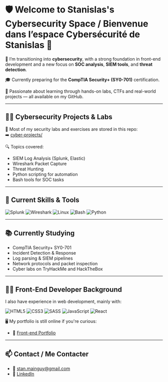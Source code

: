 # 🛡️ Welcome to Stanislas's Cybersecurity Space / Bienvenue dans l’espace Cybersécurité de Stanislas 👋

🎯 I’m transitioning into **cybersecurity**, with a strong foundation in front-end development and a new focus on **SOC analysis**, **SIEM tools**, and **threat detection**.

🎓 Currently preparing for the **CompTIA Security+ (SY0-701)** certification.

🧪 Passionate about learning through hands-on labs, CTFs and real-world projects — all available on my GitHub.

---

## 👨‍💻 Cybersecurity Projects & Labs

🧰 Most of my security labs and exercises are stored in this repo:  
➡️ [cyber-projects/](https://github.com/StanCyber/cyber-projects)

🔍 Topics covered:
- SIEM Log Analysis (Splunk, Elastic)
- Wireshark Packet Capture
- Threat Hunting
- Python scripting for automation
- Bash tools for SOC tasks

---

## 🧠 Current Skills & Tools

![Splunk](https://img.shields.io/badge/-Splunk-000000?style=flat&logo=splunk&logoColor=white)
![Wireshark](https://img.shields.io/badge/-Wireshark-1679A7?style=flat&logo=wireshark&logoColor=white)
![Linux](https://img.shields.io/badge/-Linux-FCC624?style=flat&logo=linux&logoColor=black)
![Bash](https://img.shields.io/badge/-Bash-4EAA25?style=flat&logo=gnubash&logoColor=white)
![Python](https://img.shields.io/badge/-Python-3776AB?style=flat&logo=python&logoColor=white)

---

## 📚 Currently Studying

- CompTIA Security+ SY0-701
- Incident Detection & Response
- Log parsing & SIEM pipelines
- Network protocols and packet inspection
- Cyber labs on TryHackMe and HackTheBox

---

## 🧑‍💻 Front-End Developer Background

I also have experience in web development, mainly with:

![HTML5](https://img.shields.io/badge/-HTML5-E34F26?style=flat&logo=html5&logoColor=white)
![CSS3](https://img.shields.io/badge/-CSS3-1572B6?style=flat&logo=css3)
![SASS](https://img.shields.io/badge/-SASS-CC6699?style=flat&logo=sass&logoColor=white)
![JavaScript](https://img.shields.io/badge/-JavaScript-F7DF1E?style=flat&logo=javascript&logoColor=black)
![React](https://img.shields.io/badge/-React-61DAFB?style=flat&logo=react&logoColor=black)

🖥️ My portfolio is still online if you're curious:
- 🔗 [Front-end Portfolio](https://stanislas-portfolio.netlify.app/)

---

## 📫 Contact / Me Contacter

- 📧 [stan.mainguy@gmail.com](mailto:stan.mainguy@gmail.com)
- 🔗 [LinkedIn](https://www.linkedin.com/in/stanislas-m-322a972b3/)
